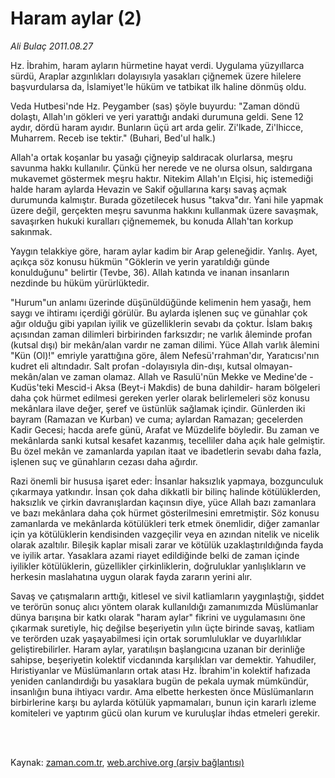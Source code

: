 # Haram aylar (2)

*Ali Bulaç 2011.08.27*

<td class="columnist-detail">
<p>Hz. İbrahim, haram ayların hürmetine hayat verdi. Uygulama yüzyıllarca sürdü, Araplar azgınlıkları dolayısıyla yasakları çiğnemek üzere hilelere başvurdularsa da, İslamiyet'le hüküm ve tatbikat ilk haline dönmüş oldu.</p>
<p>
<div id="haberMetinDiv">
<p>Veda Hutbesi'nde Hz. Peygamber (sas) şöyle buyurdu: "Zaman döndü dolaştı, Allah'ın gökleri ve yeri yarattığı andaki durumuna geldi. Sene 12 aydır, dördü haram ayıdır. Bunların üçü art arda gelir. Zi'lkade, Zi'lhicce, Muharrem. Receb ise tektir." (Buhari, Bed'ul halk.)
<p>Allah'a ortak koşanlar bu yasağı çiğneyip saldıracak olurlarsa, meşru savunma hakkı kullanılır. Çünkü her nerede ve ne olursa olsun, saldırgana mukavemet göstermek meşru haktır. Nitekim Allah'ın Elçisi, hiç istemediği halde haram aylarda Hevazin ve Sakif oğullarına karşı savaş açmak durumunda kalmıştır. Burada gözetilecek husus "takva"dır. Yani hile yapmak üzere değil, gerçekten meşru savunma hakkını kullanmak üzere savaşmak, savaşırken hukuki kuralları çiğnememek, bu konuda Allah'tan korkup sakınmak.
<p>Yaygın telakkiye göre, haram aylar kadim bir Arap geleneğidir. Yanlış. Ayet, açıkça söz konusu hükmün "Göklerin ve yerin yaratıldığı günde konulduğunu" belirtir (Tevbe, 36). Allah katında ve inanan insanların nezdinde bu hüküm yürürlüktedir.
<p>"Hurum"un anlamı üzerinde düşünüldüğünde kelimenin hem yasağı, hem saygı ve ihtiramı içerdiği görülür. Bu aylarda işlenen suç ve günahlar çok ağır olduğu gibi yapılan iyilik ve güzelliklerin sevabı da çoktur. İslam bakış açısından zaman dilimleri birbirinden farksızdır; ne varlık âleminde profan (kutsal dışı) bir mekân/alan vardır ne zaman dilimi. Yüce Allah varlık âlemini "Kün (Ol)!" emriyle yarattığına göre, âlem Nefesü'rrahman'dır, Yaratıcısı'nın kudret eli altındadır. Salt profan -dolayısıyla din-dışı, kutsal olmayan- mekân/alan ve zaman olamaz. Allah ve Rasulü'nün Mekke ve Medine'de -Kudüs'teki Mescid-i Aksa (Beyt-i Makdis) de buna dahildir- haram bölgeleri daha çok hürmet edilmesi gereken yerler olarak belirlemeleri söz konusu mekânlara ilave değer, şeref ve üstünlük sağlamak içindir. Günlerden iki bayram (Ramazan ve Kurban) ve cuma; aylardan Ramazan; gecelerden Kadir Gecesi; hacda arefe günü, Arafat ve Müzdelife böyledir. Bu zaman ve mekânlarda sanki kutsal kesafet kazanmış, tecelliler daha açık hale gelmiştir. Bu özel mekân ve zamanlarda yapılan itaat ve ibadetlerin sevabı daha fazla, işlenen suç ve günahların cezası daha ağırdır.
<p>Razi önemli bir hususa işaret eder: İnsanlar haksızlık yapmaya, bozgunculuk çıkarmaya yatkındır. İnsan çok daha dikkatli bir bilinç halinde kötülüklerden, haksızlık ve çirkin davranışlardan kaçınsın diye, yüce Allah bazı zamanlara ve bazı mekânlara daha çok hürmet gösterilmesini emretmiştir. Söz konusu zamanlarda ve mekânlarda kötülükleri terk etmek önemlidir, diğer zamanlar için ya kötülüklerin kendisinden vazgeçilir veya en azından nitelik ve nicelik olarak azaltılır. Bileşik kaplar misali zarar ve kötülük uzaklaştırıldığında fayda ve iyilik artar. Yasaklara azami riayet edildiğinde belki de zaman içinde iyilikler kötülüklerin, güzellikler çirkinliklerin, doğruluklar yanlışlıkların ve herkesin maslahatına uygun olarak fayda zararın yerini alır.
<p>Savaş ve çatışmaların arttığı, kitlesel ve sivil katliamların yaygınlaştığı, şiddet ve terörün sonuç alıcı yöntem olarak kullanıldığı zamanımızda Müslümanlar dünya barışına bir katkı olarak "haram aylar" fikrini ve uygulamasını öne çıkarmak suretiyle, hiç değilse beşeriyetin yılın üçte birinde savaş, katliam ve terörden uzak yaşayabilmesi için ortak sorumluluklar ve duyarlılıklar geliştirebilirler. Haram aylar, yaratılışın başlangıcına uzanan bir derinliğe sahipse, beşeriyetin kolektif vicdanında karşılıkları var demektir. Yahudiler, Hıristiyanlar ve Müslümanların ortak atası Hz. İbrahim'in kolektif hafızada yeniden canlandırdığı bu yasaklara bugün de pekala uymak mümkündür, insanlığın buna ihtiyacı vardır. Ama elbette herkesten önce Müslümanların birbirlerine karşı bu aylarda kötülük yapmamaları, bunun için kararlı izleme komiteleri ve yaptırım gücü olan kurum ve kuruluşlar ihdas etmeleri gerekir. </p></p></p></p></p></p></div>
</p>


<p><br>
		 </br></p></td>

Kaynak: [zaman.com.tr](http://zaman.com.tr/yazar.do?yazino=1173642), [web.archive.org (arşiv bağlantısı)](http://web.archive.org/web/20111219222423/http://zaman.com.tr/yazar.do?yazino=1173642)

